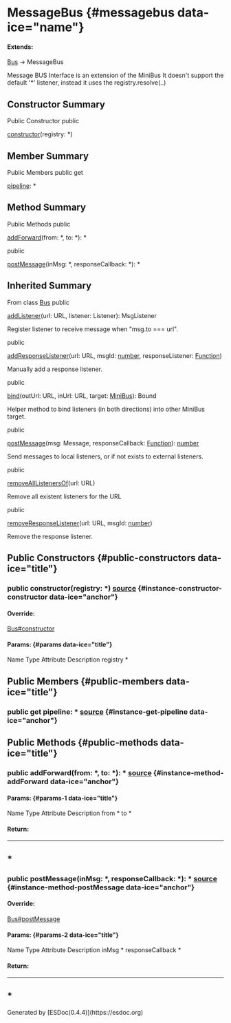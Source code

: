 </div>
<div class="self-detail detail">

MessageBus {#messagebus data-ice="name"}
==========

<div class="flat-list" data-ice="extendsChain">

#### Extends:

<div>

<span>[Bus](../../../class/src/bus/Bus.js~Bus.html)</span> → MessageBus

</div>

</div>

<div class="description" data-ice="description">

Message BUS Interface is an extension of the MiniBus It doesn't support
the default '\*' listener, instead it uses the registry.resolve(..)

</div>

</div>

<div data-ice="constructorSummary">

Constructor Summary
-------------------

Public Constructor <span class="access" data-ice="access">public</span>
<span class="override" data-ice="override"></span>
<div>

<span
data-ice="name"><span>[constructor](../../../class/src/bus/MessageBus.js~MessageBus.html#instance-constructor-constructor)</span></span><span
data-ice="signature">(registry: <span>\*</span>)</span>

</div>

<div>

</div>

</div>

<div data-ice="memberSummary">

Member Summary
--------------

Public Members <span class="access" data-ice="access">public</span>
<span class="kind" data-ice="kind">get</span> <span class="override"
data-ice="override"></span>
<div>

<span
data-ice="name"><span>[pipeline](../../../class/src/bus/MessageBus.js~MessageBus.html#instance-get-pipeline)</span></span><span
data-ice="signature">: <span>\*</span></span>

</div>

<div>

</div>

</div>

<div data-ice="methodSummary">

Method Summary
--------------

Public Methods <span class="access" data-ice="access">public</span>
<span class="override" data-ice="override"></span>
<div>

<span
data-ice="name"><span>[addForward](../../../class/src/bus/MessageBus.js~MessageBus.html#instance-method-addForward)</span></span><span
data-ice="signature">(from: <span>\*</span>, to: <span>\*</span>):
<span>\*</span></span>

</div>

<div>

</div>

<span class="access" data-ice="access">public</span> <span
class="override" data-ice="override"></span>
<div>

<span
data-ice="name"><span>[postMessage](../../../class/src/bus/MessageBus.js~MessageBus.html#instance-method-postMessage)</span></span><span
data-ice="signature">(inMsg: <span>\*</span>, responseCallback:
<span>\*</span>): <span>\*</span></span>

</div>

<div>

</div>

</div>

<div class="inherited-summary" data-ice="inheritedSummary">

Inherited Summary
-----------------

<span class="toggle closed"></span> From class
<span>[Bus](../../../class/src/bus/Bus.js~Bus.html)</span> <span
class="access" data-ice="access">public</span> <span class="override"
data-ice="override"></span>
<div>

<span
data-ice="name"><span>[addListener](../../../class/src/bus/Bus.js~Bus.html#instance-method-addListener)</span></span><span
data-ice="signature">(url: <span>URL</span>, listener:
<span>Listener</span>): <span>MsgListener</span></span>

</div>

<div>

<div data-ice="description">

Register listener to receive message when "msg.to === url".

</div>

</div>

<span class="access" data-ice="access">public</span> <span
class="override" data-ice="override"></span>
<div>

<span
data-ice="name"><span>[addResponseListener](../../../class/src/bus/Bus.js~Bus.html#instance-method-addResponseListener)</span></span><span
data-ice="signature">(url: <span>URL</span>, msgId:
<span>[number](https://developer.mozilla.org/en-US/docs/Web/JavaScript/Reference/Global_Objects/Number)</span>,
responseListener:
<span>[Function](https://developer.mozilla.org/en-US/docs/Web/JavaScript/Reference/Global_Objects/Function)</span>)</span>

</div>

<div>

<div data-ice="description">

Manually add a response listener.

</div>

</div>

<span class="access" data-ice="access">public</span> <span
class="override" data-ice="override"></span>
<div>

<span
data-ice="name"><span>[bind](../../../class/src/bus/Bus.js~Bus.html#instance-method-bind)</span></span><span
data-ice="signature">(outUrl: <span>URL</span>, inUrl: <span>URL</span>,
target:
<span>[MiniBus](../../../class/src/bus/MiniBus.js~MiniBus.html)</span>):
<span>Bound</span></span>

</div>

<div>

<div data-ice="description">

Helper method to bind listeners (in both directions) into other MiniBus
target.

</div>

</div>

<span class="access" data-ice="access">public</span> <span
class="override" data-ice="override"></span>
<div>

<span
data-ice="name"><span>[postMessage](../../../class/src/bus/Bus.js~Bus.html#instance-method-postMessage)</span></span><span
data-ice="signature">(msg: <span>Message</span>, responseCallback:
<span>[Function](https://developer.mozilla.org/en-US/docs/Web/JavaScript/Reference/Global_Objects/Function)</span>):
<span>[number](https://developer.mozilla.org/en-US/docs/Web/JavaScript/Reference/Global_Objects/Number)</span></span>

</div>

<div>

<div data-ice="description">

Send messages to local listeners, or if not exists to external
listeners.

</div>

</div>

<span class="access" data-ice="access">public</span> <span
class="override" data-ice="override"></span>
<div>

<span
data-ice="name"><span>[removeAllListenersOf](../../../class/src/bus/Bus.js~Bus.html#instance-method-removeAllListenersOf)</span></span><span
data-ice="signature">(url: <span>URL</span>)</span>

</div>

<div>

<div data-ice="description">

Remove all existent listeners for the URL

</div>

</div>

<span class="access" data-ice="access">public</span> <span
class="override" data-ice="override"></span>
<div>

<span
data-ice="name"><span>[removeResponseListener](../../../class/src/bus/Bus.js~Bus.html#instance-method-removeResponseListener)</span></span><span
data-ice="signature">(url: <span>URL</span>, msgId:
<span>[number](https://developer.mozilla.org/en-US/docs/Web/JavaScript/Reference/Global_Objects/Number)</span>)</span>

</div>

<div>

<div data-ice="description">

Remove the response listener.

</div>

</div>

</div>

<div data-ice="constructorDetails">

Public Constructors {#public-constructors data-ice="title"}
-------------------

<div class="detail" data-ice="detail">

### <span class="access" data-ice="access">public</span> <span data-ice="name">constructor</span><span data-ice="signature">(registry: <span>\*</span>)</span> <span class="right-info"> <span data-ice="source"><span>[source](../../../file/src/bus/MessageBus.js.html#lineNumber19)</span></span> </span> {#instance-constructor-constructor data-ice="anchor"}

<div data-ice="override">

#### Override:

<span>[Bus\#constructor](../../../class/src/bus/Bus.js~Bus.html#instance-constructor-constructor)</span>

</div>

<div data-ice="properties">

<div data-ice="properties">

#### Params: {#params data-ice="title"}

Name Type Attribute Description registry <span>\*</span>

</div>

</div>

</div>

</div>

<div data-ice="memberDetails">

Public Members {#public-members data-ice="title"}
--------------

<div class="detail" data-ice="detail">

### <span class="access" data-ice="access">public</span> <span class="kind" data-ice="kind">get</span> <span data-ice="name">pipeline</span><span data-ice="signature">: <span>\*</span></span> <span class="right-info"> <span data-ice="source"><span>[source](../../../file/src/bus/MessageBus.js.html#lineNumber29)</span></span> </span> {#instance-get-pipeline data-ice="anchor"}

<div data-ice="properties">

</div>

</div>

</div>

<div data-ice="methodDetails">

Public Methods {#public-methods data-ice="title"}
--------------

<div class="detail" data-ice="detail">

### <span class="access" data-ice="access">public</span> <span data-ice="name">addForward</span><span data-ice="signature">(from: <span>\*</span>, to: <span>\*</span>): <span>\*</span></span> <span class="right-info"> <span data-ice="source"><span>[source](../../../file/src/bus/MessageBus.js.html#lineNumber55)</span></span> </span> {#instance-method-addForward data-ice="anchor"}

<div data-ice="properties">

<div data-ice="properties">

#### Params: {#params-1 data-ice="title"}

Name Type Attribute Description from <span>\*</span> to <span>\*</span>

</div>

</div>

<div class="return-params" data-ice="returnParams">

#### Return:

  -----------------
  <span>\*</span>
  -----------------

<div data-ice="returnProperties">

</div>

</div>

</div>

<div class="detail" data-ice="detail">

### <span class="access" data-ice="access">public</span> <span data-ice="name">postMessage</span><span data-ice="signature">(inMsg: <span>\*</span>, responseCallback: <span>\*</span>): <span>\*</span></span> <span class="right-info"> <span data-ice="source"><span>[source](../../../file/src/bus/MessageBus.js.html#lineNumber31)</span></span> </span> {#instance-method-postMessage data-ice="anchor"}

<div data-ice="override">

#### Override:

<span>[Bus\#postMessage](../../../class/src/bus/Bus.js~Bus.html#instance-method-postMessage)</span>

</div>

<div data-ice="properties">

<div data-ice="properties">

#### Params: {#params-2 data-ice="title"}

Name Type Attribute Description inMsg <span>\*</span> responseCallback
<span>\*</span>

</div>

</div>

<div class="return-params" data-ice="returnParams">

#### Return:

  -----------------
  <span>\*</span>
  -----------------

<div data-ice="returnProperties">

</div>

</div>

</div>

</div>

</div>
Generated by [ESDoc<span
data-ice="esdocVersion">(0.4.4)</span>](https://esdoc.org)
